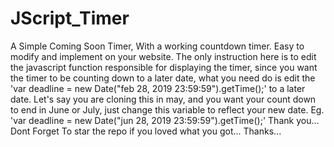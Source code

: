 # JScript_Timer
A Simple Coming Soon Timer, With a working countdown timer. Easy to modify and implement on your website.
The only instruction here is to edit the javascript function responsible for displaying the timer, since you want the timer to be counting down to a
later date, what you need do is edit the 'var deadline = new Date("feb 28, 2019 23:59:59").getTime();' to a later date. Let's say you 
are cloning this in may, and you want your count down to end in June or July, just change this variable to reflect your new date. Eg. 
'var deadline = new Date("jun 28, 2019 23:59:59").getTime();'
Thank you... Dont Forget To star the repo if you loved what you got... Thanks...
